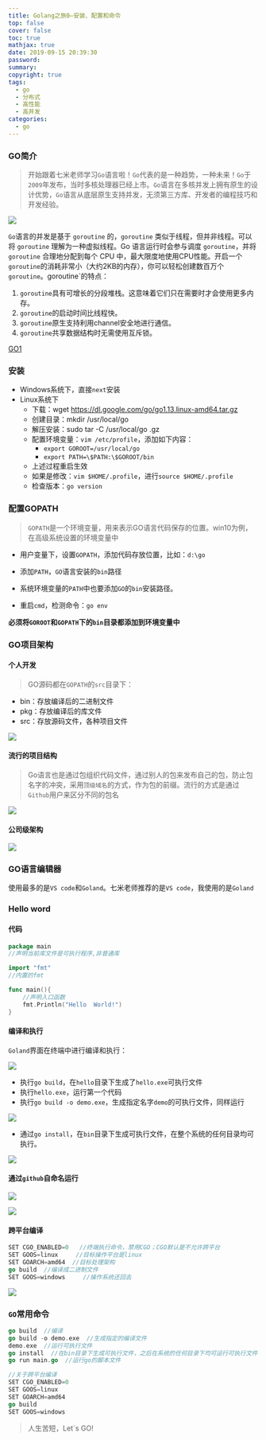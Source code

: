 ```yaml
---
title: Golang之旅0—安装、配置和命令
top: false
cover: false
toc: true
mathjax: true
date: 2019-09-15 20:39:30
password:
summary:
copyright: true
tags: 
  - go
  - 分布式
  - 高性能
  - 高并发
categories: 
  - go
---
```


### GO简介

> 开始跟着七米老师学习`Go`语言啦！`Go`代表的是一种趋势，一种未来！`Go`于`2009`年发布，当时多核处理器已经上市。`Go`语言在多核并发上拥有原生的设计优势，`Go`语言从底层原生支持并发，无须第三方库、开发者的编程技巧和开发经验。

![](https://www.runoob.com/wp-content/uploads/2015/06/go128.png)

`Go`语言的并发是基于 `goroutine` 的，`goroutine` 类似于线程，但并非线程。可以将 `goroutine` 理解为一种虚拟线程。Go 语言运行时会参与调度 `goroutine`，并将 `goroutine` 合理地分配到每个 CPU 中，最大限度地使用CPU性能。开启一个`goroutine`的消耗非常小（大约2KB的内存），你可以轻松创建数百万个`goroutine`。goroutine`的特点：

1. `goroutine`具有可增长的分段堆栈。这意味着它们只在需要时才会使用更多内存。
2. `goroutine`的启动时间比线程快。
3. `goroutine`原生支持利用channel安全地进行通信。
4. `goroutine`共享数据结构时无需使用互斥锁。

[GO1](https://www.mauisportsclub.com/posts/Go/install_go_dev/)



<!-- MORE -->

### 安装

- Windows系统下，直接`next`安装
- Linux系统下
  - 下载：wget https://dl.google.com/go/go1.13.linux-amd64.tar.gz
  - 创建目录：mkdir /usr/local/go
  - 解压安装：sudo tar -C /usr/local/go .gz
  - 配置环境变量：`vim /etc/profile`，添加如下内容：
    - `export GOROOT=/usr/local/go`
    - `export PATH=\$PATH:\$GOROOT/bin`
  - 上述过程重启生效
  - 如果是修改：`vim $HOME/.profile`，进行`source $HOME/.profile`
  - 检查版本：`go version`
  
  

### 配置GOPATH

> `GOPATH`是一个环境变量，用来表示GO语言代码保存的位置。win10为例，在高级系统设置的环境变量中

- 用户变量下，设置`GOPATH`，添加代码存放位置，比如：`d:\go`

- 添加`PATH`，`GO`语言安装的`bin`路径

- 系统环境变量的`PATH`中也要添加`GO`的`bin`安装路径。
- 重启`cmd`，检测命令：`go env`

**必须将`GOROOT`和`GOPATH`下的`bin`目录都添加到环境变量中**



### GO项目架构

#### 个人开发

> GO源码都在`GOPATH`的`src`目录下：

- bin：存放编译后的二进制文件
- pkg：存放编译后的库文件
- src：存放源码文件，各种项目文件

![](https://www.mauisportsclub.com/images/Go/install_go_dev/1550805203054.png)

#### 流行的项目结构

> Go语言也是通过包组织代码文件，通过别人的包来发布自己的包，防止包名字的冲突，采用`顶级域名`的方式，作为包的前缀。流行的方式是通过`Github`用户来区分不同的包名

![](https://www.mauisportsclub.com/images/Go/install_go_dev/1550805044488.png)

#### 公司级架构

![](https://www.mauisportsclub.com/images/Go/install_go_dev/1550806101915.png)



### GO语言编辑器

使用最多的是`VS code`和`Goland`。七米老师推荐的是`VS code`，我使用的是`Goland`

### Hello word

#### 代码

```go
package main
//声明当前库文件是可执行程序,非普通库

import "fmt"
//内置的fmt

func main(){
	//声明入口函数
	fmt.Println("Hello  World!")
}
```

#### 编译和执行

`Goland`界面在终端中进行编译和执行：

![](https://s2.ax1x.com/2019/09/16/nR3TDf.png)

- 执行`go build`，在`hello`目录下生成了`hello.exe`可执行文件
- 执行`hello.exe`，运行第一个代码
- 执行`go build -o demo.exe`，生成指定名字`demo`的可执行文件，同样运行

![](https://s2.ax1x.com/2019/09/16/nRGMyq.png)

- 通过`go install`，在`bin`目录下生成可执行文件，在整个系统的任何目录均可执行。

![](https://s2.ax1x.com/2019/09/16/nRYia8.png)

#### 通过`github`自命名运行

![](https://s2.ax1x.com/2019/09/16/nRUmMd.png)

![](https://s2.ax1x.com/2019/09/16/nRUnsA.png)

#### 跨平台编译

```go
SET CGO_ENABLED=0   //终端执行命令，禁用CGO；CGO默认是不允许跨平台
SET GOOS=linux     //目标操作平台是linux
SET GOARCH=amd64  //目标处理架构
go build  //编译成二进制文件
SET GOOS=windows     //操作系统还回去
```

![](https://s2.ax1x.com/2019/09/16/nRUXwt.png)



### `GO`常用命令

```go
go build  //编译
go build -o demo.exe  //生成指定的编译文件
demo.exe  //运行可执行文件
go install  //在bin目录下生成可执行文件，之后在系统的任何目录下均可运行可执行文件
go run main.go  //运行go的脚本文件

//关于跨平台编译
SET CGO_ENABLED=0   
SET GOOS=linux     
SET GOARCH=amd64 
go build 
SET GOOS=windows     
```

> 人生苦短，Let`s GO!

